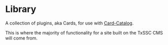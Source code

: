 Library
==============

A collection of plugins, aka Cards, for use with [Card-Catalog](https://github.com/School-Yard/Card-Catalog).

This is where the majority of functionality for a site built on the TxSSC CMS will come from.